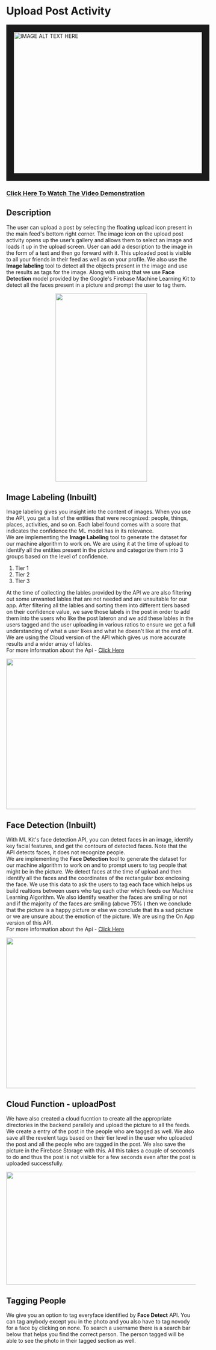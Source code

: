 # Upload Post Activity


<a href="https://www.youtube.com/watch?v=upQNUSlKagk" target="_blank"><img src="http://img.youtube.com/vi/upQNUSlKagk/hqdefault.jpg" alt="IMAGE ALT TEXT HERE" width="500" height="375" border="20" />

 
[<h3>Click Here To Watch The Video Demonstration</h3>](https://www.youtube.com/watch?v=upQNUSlKagk)

## Description 
The user can upload a post by selecting the floating upload icon present in the main feed's bottom right corner. The image icon on the upload post activity opens up the user’s gallery and allows them to select an image and loads it up in the upload screen. User can add a description to the image in the form of a text and then go forward with it. This uploaded post is visible to all your friends in their feed as well as on your profile. 
We also use the **Image labeling** tool to detect all the objects present in the image and use the results as tags for the image. Along with using that we use **Face Detection** model provided by the Google's Firebase Machine Learning Kit to detect all the faces present in a picture and prompt the user to tag them. 


<p align="center">
<img width="243" height="500" src="https://user-images.githubusercontent.com/53811147/122887975-0558ed80-d35f-11eb-9d4b-3521cf73aa1e.gif"> 
</p>

## Image Labeling (Inbuilt)
Image labeling gives you insight into the content of images. When you use the API, you get a list of the entities that were recognized: people, things, places, activities, and so on. Each label found comes with a score that indicates the confidence the ML model has in its relevance. <br>
We are implementing the **Image Labeling** tool to generate the dataset for our machine algorithm to work on. We are using it at the time of upload to identify all the entities present in the picture and categorize them into 3 groups based on the level of confidence. 

1. Tier 1
2. Tier 2
3. Tier 3

At the time of collecting the lables provided by the API we are also filtering out some unwanted lables that are not needed and are unsuitable for our app. After filtering all the lables and sorting them into different tiers based on their confidence value, we save those labels in the post in order to add them into the users who like the post lateron and we add these lables in the users tagged and the user uploading in various ratios to ensure we get a full understanding of what a user likes and what he doesn't like at the end of it. We are using the Cloud version of the API which gives us more accurate results and a wider array of lables. <br>
For more information about the Api - [Click Here](https://firebase.google.com/docs/ml/label-images?authuser=1)

<p align="center">
<img width="800" height="400" src="https://user-images.githubusercontent.com/53811147/122893041-929e4100-d363-11eb-9fef-ef0e49eb2447.gif"> 
</p>



## Face Detection (Inbuilt)
With ML Kit's face detection API, you can detect faces in an image, identify key facial features, and get the contours of detected faces. Note that the API detects faces, it does not recognize people. <br>
We are implementing the **Face Detection** tool to generate the dataset for our machine algorithm to work on and to prompt users to tag people that might be in the picture. We detect faces at the time of upload and then identify all the faces and the coordinates of the rectangular box enclosing the face. We use this data to ask the users to tag each face which helps us build realtions between users who tag each other which feeds our Machine Learning Algorithm. We also identify weather the faces are smiling or not and if the majority of the faces are smiling (above 75% ) then we conclude that the picture is a happy picture or else we conclude that its a sad picture or we are unsure about the emotion of the picture. We are using the On App version of this API. <br>
For more information about the Api - [Click Here](https://developers.google.com/ml-kit/vision/face-detection)

<p align="center">
<img width="800" height="400" src="https://user-images.githubusercontent.com/53811147/122894327-b746e880-d364-11eb-988c-e1842ba8b903.gif"> 
</p>

## Cloud Function - uploadPost
We have also created a cloud fucntion to create all the appropriate directories in the backend parallely and upload the picture to all the feeds. We create a entry of the post in the people who are tagged as well. We also save all the revelent tags based on their tier level in the user who uploaded the post and all the people who are tagged in the post. We also save the picture in the Firebase Storage with this. All this takes a couple of secconds to do and thus the post is not visible for a few seconds even after the post is uploaded successfully.

<p align="center">
  <img width="600" height="300" src="https://user-images.githubusercontent.com/53811147/122671989-e6375000-d1e6-11eb-8a79-3001234c0f32.PNG" >
</p>

 ## Tagging People
 We give you an option to tag everyface identified by **Face Detect** API. You can tag anybody except you in the photo and you also have to tag novody for a face by clicking on none. To search a username there is a search bar below that helps you find the correct person. The person tagged will be able to see the photo in their tagged section as well.
 
